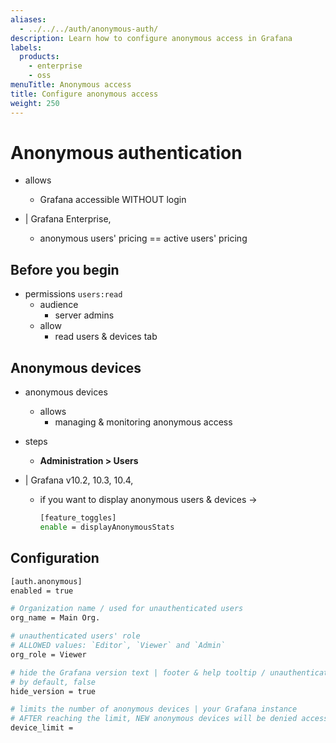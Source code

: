 ```yaml
---
aliases:
  - ../../../auth/anonymous-auth/
description: Learn how to configure anonymous access in Grafana
labels:
  products:
    - enterprise
    - oss
menuTitle: Anonymous access
title: Configure anonymous access
weight: 250
---
```


# Anonymous authentication

* allows
  * Grafana accessible WITHOUT login

* | Grafana Enterprise,
  * anonymous users' pricing == active users' pricing

## Before you begin

* permissions `users:read`
  * audience
    * server admins
  * allow
    * read users & devices tab

## Anonymous devices

* anonymous devices
  * allows
    * managing & monitoring anonymous access

* steps
  * **Administration > Users**

* | Grafana v10.2, 10.3, 10.4,
  * if you want to display anonymous users & devices ->

    ```bash
    [feature_toggles]
    enable = displayAnonymousStats
    ```

## Configuration

```bash
[auth.anonymous]
enabled = true

# Organization name / used for unauthenticated users
org_name = Main Org.

# unauthenticated users' role
# ALLOWED values: `Editor`, `Viewer` and `Admin`
org_role = Viewer

# hide the Grafana version text | footer & help tooltip / unauthenticated users
# by default, false
hide_version = true

# limits the number of anonymous devices | your Grafana instance
# AFTER reaching the limit, NEW anonymous devices will be denied access
device_limit =
```
